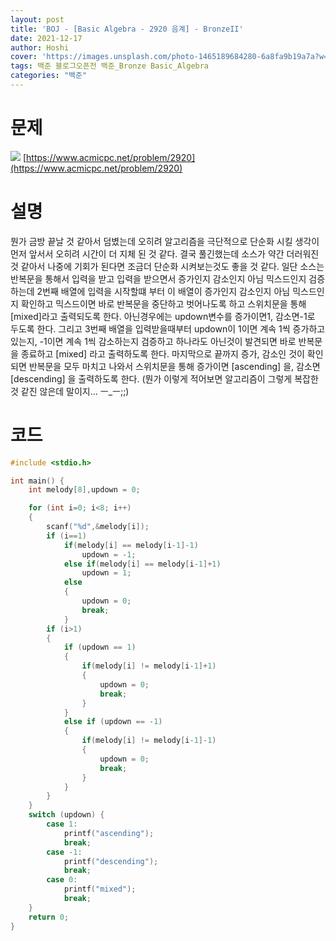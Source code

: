 ```yaml
---
layout: post
title: 'BOJ - [Basic Algebra - 2920 음계] - BronzeII'
date: 2021-12-17
author: Hoshi
cover: 'https://images.unsplash.com/photo-1465189684280-6a8fa9b19a7a?w=1600&q=900'
tags: 백준 블로그오픈전 백준_Bronze Basic_Algebra
categories: "백준"
---
```

# 문제
![]({{site.url}}/assets/img/posts_img/2920.png)
[https://www.acmicpc.net/problem/2920](https://www.acmicpc.net/problem/2920)

# 설명
뭔가 금방 끝날 것 같아서 덤볐는데 오히려 알고리즘을 극단적으로 단순화 시킬 생각이 먼저 앞서서 오히려 시간이 더 지체 된 것 같다. 결국 풀긴했는데 소스가 약간 더러워진 것 같아서 나중에 기회가 된다면 조금더 단순화 시켜보는것도 좋을 것 같다.
일단 소스는 반복문을 통해서 입력을 받고 입력을 받으면서 증가인지 감소인지 아님 믹스드인지 검증하는데 2번째 배열에 입력을 시작할떄 부터 이 배열이 증가인지 감소인지 아님 믹스드인지 확인하고 믹스드이면 바로 반복문을 중단하고 벗어나도록 하고 스위치문을 통해 [mixed]라고 출력되도록 한다. 아닌경우에는 updown변수를 증가이면1, 감소면-1로 두도록 한다. 그리고 3번째 배열을 입력받을때부터 updown이 1이면 계속 1씩 증가하고 있는지, -1이면 계속 1씩 감소하는지 검증하고 하나라도 아닌것이 발견되면 바로 반복문을 종료하고 [mixed] 라고 출력하도록 한다. 마지막으로 끝까지 증가, 감소인 것이 확인되면 반복문을 모두 마치고 나와서 스위치문을 통해 증가이면 [ascending] 을, 감소면 [descending] 을 출력하도록 한다. (뭔가 이렇게 적어보면 알고리즘이 그렇게 복잡한 것 같진 않은데 말이지... ㅡ_ㅡ;;)

# 코드

```c
#include <stdio.h>

int main() {
    int melody[8],updown = 0;

    for (int i=0; i<8; i++)
    {
        scanf("%d",&melody[i]);
        if (i==1)
            if(melody[i] == melody[i-1]-1)
                updown = -1;
            else if(melody[i] == melody[i-1]+1)
                updown = 1;
            else
            {
                updown = 0;
                break;
            }
        if (i>1)
        {
            if (updown == 1)
            {
                if(melody[i] != melody[i-1]+1)
                {
                    updown = 0;
                    break;
                }
            }
            else if (updown == -1)
            {
                if(melody[i] != melody[i-1]-1)
                {
                    updown = 0;
                    break;
                }
            }
        }
    }
    switch (updown) {
        case 1:
            printf("ascending");
            break;
        case -1:
            printf("descending");
            break;
        case 0:
            printf("mixed");
            break;
    }
    return 0;
}

```
